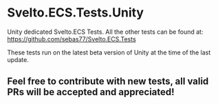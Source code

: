 # Svelto.ECS.Tests.Unity

Unity dedicated Svelto.ECS Tests. All the other tests can be found at: https://github.com/sebas77/Svelto.ECS.Tests

These tests run on the latest beta version of Unity at the time of the last update.

## Feel free to contribute with new tests, all valid PRs will be accepted and appreciated!
